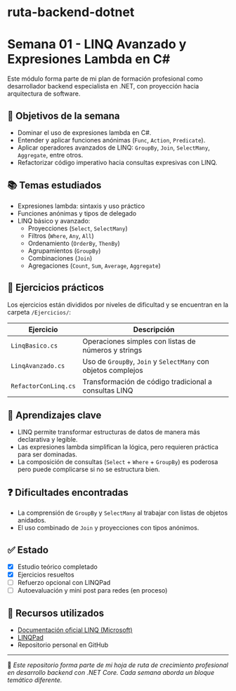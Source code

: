# ruta-backend-dotnet
# Semana 01 - LINQ Avanzado y Expresiones Lambda en C#

Este módulo forma parte de mi plan de formación profesional como desarrollador backend especialista en .NET, con proyección hacia arquitectura de software.

## 🎯 Objetivos de la semana

- Dominar el uso de expresiones lambda en C#.
- Entender y aplicar funciones anónimas (`Func`, `Action`, `Predicate`).
- Aplicar operadores avanzados de LINQ: `GroupBy`, `Join`, `SelectMany`, `Aggregate`, entre otros.
- Refactorizar código imperativo hacia consultas expresivas con LINQ.

## 📚 Temas estudiados

- Expresiones lambda: sintaxis y uso práctico
- Funciones anónimas y tipos de delegado
- LINQ básico y avanzado:
  - Proyecciones (`Select`, `SelectMany`)
  - Filtros (`Where`, `Any`, `All`)
  - Ordenamiento (`OrderBy`, `ThenBy`)
  - Agrupamientos (`GroupBy`)
  - Combinaciones (`Join`)
  - Agregaciones (`Count`, `Sum`, `Average`, `Aggregate`)

## 🧪 Ejercicios prácticos

Los ejercicios están divididos por niveles de dificultad y se encuentran en la carpeta `/Ejercicios/`:

| Ejercicio                | Descripción                                                       |
|--------------------------|-------------------------------------------------------------------|
| `LinqBasico.cs`          | Operaciones simples con listas de números y strings              |
| `LinqAvanzado.cs`        | Uso de `GroupBy`, `Join` y `SelectMany` con objetos complejos    |
| `RefactorConLinq.cs`     | Transformación de código tradicional a consultas LINQ            |

## 🧠 Aprendizajes clave

- LINQ permite transformar estructuras de datos de manera más declarativa y legible.
- Las expresiones lambda simplifican la lógica, pero requieren práctica para ser dominadas.
- La composición de consultas (`Select` + `Where` + `GroupBy`) es poderosa pero puede complicarse si no se estructura bien.

## ❓ Dificultades encontradas

- La comprensión de `GroupBy` y `SelectMany` al trabajar con listas de objetos anidados.
- El uso combinado de `Join` y proyecciones con tipos anónimos.

## ✅ Estado

- [x] Estudio teórico completado
- [x] Ejercicios resueltos
- [ ] Refuerzo opcional con LINQPad
- [ ] Autoevaluación y mini post para redes (en proceso)

## 🔗 Recursos utilizados

- [Documentación oficial LINQ (Microsoft)](https://learn.microsoft.com/en-us/dotnet/csharp/programming-guide/concepts/linq/)
- [LINQPad](https://www.linqpad.net/)
- Repositorio personal en GitHub

---

📌 *Este repositorio forma parte de mi hoja de ruta de crecimiento profesional en desarrollo backend con .NET Core. Cada semana aborda un bloque temático diferente.*

